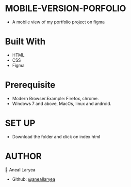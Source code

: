 # MOBILE-VERSION-PORFOLIO
* A mobile view of my portfolio project on [figma](https://www.figma.com/file/l7SqJ3ZfkAKih9sFxvWSR4/Microverse-Student-Project-1?node-id=48%3A27)
# Built With
* HTML 
* CSS
* Figma

# Prerequisite
* Modern Browser.Example: Firefox, chrome.
* Windows 7 and above, MacOs, linux and android.
# SET UP
* Download the folder and click on index.html

# AUTHOR
👤 Aneal Laryea
* Github: [@aneallaryea](https://github.com/aneallaryea100)